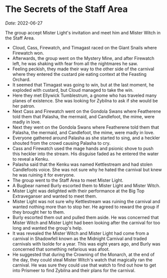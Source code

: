 # The Secrets of the Staff Area

*Date:* 2022-06-27

The group accept Mister Light's invitation and meet him and Mister Witch in the Staff Area.

* Cloud, Cass, Firewatch, and Timagast raced on the Giant Snails where Firewatch won.
* Afterwards, the group went on the Mystery Mine, and after Firewatch left, he was shaking with fear from all the nightmares he saw.
* Feeling peckish, they made their way to the other side of the carnival where they entered the custard pie eating context at the Feasting Orchard.
* It seemed that Timagast was going to win, but at the last moment, he exploded with custard, but Cloud managed to take the win.
* Here they met Ellywick Tumblestrum, a gnome who has traveled many planes of existence. She was looking for Zybilna to ask if she would be her patron.
* Next Cass and Firewatch went on the Gondola Swans where Featherene told them that Palasha, the mermaid, and Candlefoot, the mime, were madly in love.
* Next they went on the Gondola Swans where Featherene told them that Palasha, the mermaid, and Candlefoot, the mime, were madly in love.
* Everyone gathered around Palasha as she started to sing, and a heckler shouted from the crowd causing Palasha to cry.
* Cass and Firewatch used the mage hands and psionic shove to push this heckler into the stream. His disguise faded as he entered the water to reveal a Kenku.
* Palasha said that the Kenku was named Kettlestream and had stolen Candlefoots voice. She was not sure why he hated the carnival but knew he was ruining it for everyone.
* The group went to the Staff Area to meet Mister Light.
* A Bugbear named Burly escorted them to Mister Light and Mister Witch.
* Mister Light was delighted with their performance at the Big Top Extraveganser and wanted to meet them.
* Mister Light was not sure why Kettlestream was ruining the carnival and wanted nothing more than to stop her. He agreed to reward the group if they brought her to them.
* Burly escorted them out and pulled them aside. He was concerned that Mister Witch and Mister Light had been looking after the carnival for too long and wanted the group's help.
* It was revealed the Mister Witch and Mister Light had come from a carnival in Shadowfell known as the Midnight Carnival and traded carnivals with Isolde for a year. This was eight years ago, and Burly was concerned that something nefarious was afoot.
* He suggested that during the Crowning of the Monarch, at the end of the day, they could steal Mister Witch's watch that magically ran the carnival. He was sure they could use that watch to find out how to get into Prismeer to find Zybilna and their plans for the carnival.